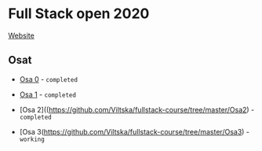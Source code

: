 # Full Stack open 2020
[Website](https://fullstackopen.com/)
## Osat ##
* [Osa 0](https://github.com/Viltska/fullstack-course/tree/master/Osa0) - `completed`

* [Osa 1](https://github.com/Viltska/fullstack-course/tree/master/Osa1) - `completed`

* [Osa 2]((https://github.com/Viltska/fullstack-course/tree/master/Osa2) - `completed`

* [Osa 3(https://github.com/Viltska/fullstack-course/tree/master/Osa3) - `working`
